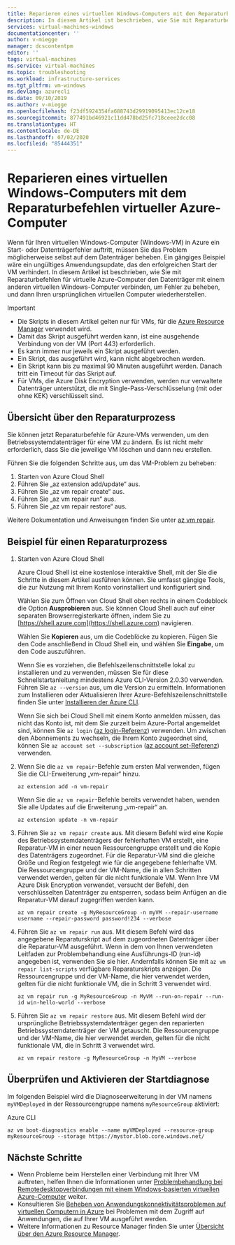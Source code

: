 ```yaml
---
title: Reparieren eines virtuellen Windows-Computers mit den Reparaturbefehlen für virtuelle Azure-Computer | Microsoft-Dokumentation
description: In diesem Artikel ist beschrieben, wie Sie mit Reparaturbefehlen für virtuelle Azure-Computer den Datenträger mit einem anderen virtuellen Windows-Computer verbinden, um Fehler zu beheben, und dann Ihren ursprünglichen virtuellen Computer wiederherstellen.
services: virtual-machines-windows
documentationcenter: ''
author: v-miegge
manager: dcscontentpm
editor: ''
tags: virtual-machines
ms.service: virtual-machines
ms.topic: troubleshooting
ms.workload: infrastructure-services
ms.tgt_pltfrm: vm-windows
ms.devlang: azurecli
ms.date: 09/10/2019
ms.author: v-miegge
ms.openlocfilehash: f23df5924354fa688743d29919095413ec12ce18
ms.sourcegitcommit: 877491bd46921c11dd478bd25fc718ceee2dcc08
ms.translationtype: HT
ms.contentlocale: de-DE
ms.lasthandoff: 07/02/2020
ms.locfileid: "85444351"
---
```

# <a name="repair-a-windows-vm-by-using-the-azure-virtual-machine-repair-commands"></a>Reparieren eines virtuellen Windows-Computers mit dem Reparaturbefehlen virtueller Azure-Computer

Wenn für Ihren virtuellen Windows-Computer (Windows-VM) in Azure ein Start- oder Datenträgerfehler auftritt, müssen Sie das Problem möglicherweise selbst auf dem Datenträger beheben. Ein gängiges Beispiel wäre ein ungültiges Anwendungsupdate, das den erfolgreichen Start der VM verhindert. In diesem Artikel ist beschrieben, wie Sie mit Reparaturbefehlen für virtuelle Azure-Computer den Datenträger mit einem anderen virtuellen Windows-Computer verbinden, um Fehler zu beheben, und dann Ihren ursprünglichen virtuellen Computer wiederherstellen.

> [!IMPORTANT]
> * Die Skripts in diesem Artikel gelten nur für VMs, für die [Azure Resource Manager](https://docs.microsoft.com/azure/azure-resource-manager/resource-group-overview) verwendet wird.
> * Damit das Skript ausgeführt werden kann, ist eine ausgehende Verbindung von der VM (Port 443) erforderlich.
> * Es kann immer nur jeweils ein Skript ausgeführt werden.
> * Ein Skript, das ausgeführt wird, kann nicht abgebrochen werden.
> * Ein Skript kann bis zu maximal 90 Minuten ausgeführt werden. Danach tritt ein Timeout für das Skript auf.
> * Für VMs, die Azure Disk Encryption verwenden, werden nur verwaltete Datenträger unterstützt, die mit Single-Pass-Verschlüsselung (mit oder ohne KEK) verschlüsselt sind.


## <a name="repair-process-overview"></a>Übersicht über den Reparaturprozess

Sie können jetzt Reparaturbefehle für Azure-VMs verwenden, um den Betriebssystemdatenträger für eine VM zu ändern. Es ist nicht mehr erforderlich, dass Sie die jeweilige VM löschen und dann neu erstellen.

Führen Sie die folgenden Schritte aus, um das VM-Problem zu beheben:

1. Starten von Azure Cloud Shell
2. Führen Sie „az extension add/update“ aus.
3. Führen Sie „az vm repair create“ aus.
4. Führen Sie „az vm repair run“ aus.
5. Führen Sie „az vm repair restore“ aus.

Weitere Dokumentation und Anweisungen finden Sie unter [az vm repair](https://docs.microsoft.com/cli/azure/ext/vm-repair/vm/repair).

## <a name="repair-process-example"></a>Beispiel für einen Reparaturprozess

1. Starten von Azure Cloud Shell

   Azure Cloud Shell ist eine kostenlose interaktive Shell, mit der Sie die Schritte in diesem Artikel ausführen können. Sie umfasst gängige Tools, die zur Nutzung mit Ihrem Konto vorinstalliert und konfiguriert sind.

   Wählen Sie zum Öffnen von Cloud Shell oben rechts in einem Codeblock die Option **Ausprobieren** aus. Sie können Cloud Shell auch auf einer separaten Browserregisterkarte öffnen, indem Sie zu [https://shell.azure.com](https://shell.azure.com) navigieren.

   Wählen Sie **Kopieren** aus, um die Codeblöcke zu kopieren. Fügen Sie den Code anschließend in Cloud Shell ein, und wählen Sie **Eingabe**, um den Code auszuführen.

   Wenn Sie es vorziehen, die Befehlszeilenschnittstelle lokal zu installieren und zu verwenden, müssen Sie für diese Schnellstartanleitung mindestens Azure CLI-Version 2.0.30 verwenden. Führen Sie ``az --version`` aus, um die Version zu ermitteln. Informationen zum Installieren oder Aktualisieren Ihrer Azure-Befehlszeilenschnittstelle finden Sie unter [Installieren der Azure CLI](https://docs.microsoft.com/cli/azure/install-azure-cli).
   
   Wenn Sie sich bei Cloud Shell mit einem Konto anmelden müssen, das nicht das Konto ist, mit dem Sie zurzeit beim Azure-Portal angemeldet sind, können Sie ``az login`` ([az login-Referenz](https://docs.microsoft.com/cli/azure/reference-index?view=azure-cli-latest#az-login)) verwenden.  Um zwischen den Abonnements zu wechseln, die Ihrem Konto zugeordnet sind, können Sie ``az account set --subscription`` ([az account set-Referenz](https://docs.microsoft.com/cli/azure/account?view=azure-cli-latest#az-account-set)) verwenden.

2. Wenn Sie die `az vm repair`-Befehle zum ersten Mal verwenden, fügen Sie die CLI-Erweiterung „vm-repair“ hinzu.

   ```azurecli-interactive
   az extension add -n vm-repair
   ```

   Wenn Sie die `az vm repair`-Befehle bereits verwendet haben, wenden Sie alle Updates auf die Erweiterung „vm-repair“ an.

   ```azurecli-interactive
   az extension update -n vm-repair
   ```

3. Führen Sie `az vm repair create` aus. Mit diesem Befehl wird eine Kopie des Betriebssystemdatenträgers der fehlerhaften VM erstellt, eine Reparatur-VM in einer neuen Ressourcengruppe erstellt und die Kopie des Datenträgers zugeordnet.  Für die Reparatur-VM sind die gleiche Größe und Region festgelegt wie für die angegebene fehlerhafte VM. Die Ressourcengruppe und der VM-Name, die in allen Schritten verwendet werden, gelten für die nicht funktionale VM. Wenn Ihre VM Azure Disk Encryption verwendet, versucht der Befehl, den verschlüsselten Datenträger zu entsperren, sodass beim Anfügen an die Reparatur-VM darauf zugegriffen werden kann.

   ```azurecli-interactive
   az vm repair create -g MyResourceGroup -n myVM --repair-username username --repair-password password!234 --verbose
   ```

4. Führen Sie `az vm repair run` aus. Mit diesem Befehl wird das angegebene Reparaturskript auf dem zugeordneten Datenträger über die Reparatur-VM ausgeführt. Wenn in dem von Ihnen verwendeten Leitfaden zur Problembehandlung eine Ausführungs-ID (run-id) angegeben ist, verwenden Sie sie hier. Andernfalls können Sie mit `az vm repair list-scripts` verfügbare Reparaturskripts anzeigen. Die Ressourcengruppe und der VM-Name, die hier verwendet werden, gelten für die nicht funktionale VM, die in Schritt 3 verwendet wird.

   ```azurecli-interactive
   az vm repair run -g MyResourceGroup -n MyVM --run-on-repair --run-id win-hello-world --verbose
   ```

5. Führen Sie `az vm repair restore` aus. Mit diesem Befehl wird der ursprüngliche Betriebssystemdatenträger gegen den reparierten Betriebssystemdatenträger der VM getauscht. Die Ressourcengruppe und der VM-Name, die hier verwendet werden, gelten für die nicht funktionale VM, die in Schritt 3 verwendet wird.

   ```azurecli-interactive
   az vm repair restore -g MyResourceGroup -n MyVM --verbose
   ```

## <a name="verify-and-enable-boot-diagnostics"></a>Überprüfen und Aktivieren der Startdiagnose

Im folgenden Beispiel wird die Diagnoseerweiterung in der VM namens ``myVMDeployed`` in der Ressourcengruppe namens ``myResourceGroup`` aktiviert:

Azure CLI

```azurecli-interactive
az vm boot-diagnostics enable --name myVMDeployed --resource-group myResourceGroup --storage https://mystor.blob.core.windows.net/
```

## <a name="next-steps"></a>Nächste Schritte

* Wenn Probleme beim Herstellen einer Verbindung mit Ihrer VM auftreten, helfen Ihnen die Informationen unter [Problembehandlung bei Remotedesktopverbindungen mit einem Windows-basierten virtuellen Azure-Computer](https://docs.microsoft.com/azure/virtual-machines/troubleshooting/troubleshoot-rdp-connection) weiter.
* Konsultieren Sie [Beheben von Anwendungskonnektivitätsproblemen auf virtuellen Computern in Azure](https://docs.microsoft.com/azure/virtual-machines/troubleshooting/troubleshoot-app-connection) bei Problemen mit dem Zugriff auf Anwendungen, die auf Ihrer VM ausgeführt werden.
* Weitere Informationen zu Resource Manager finden Sie unter [Übersicht über den Azure Resource Manager](https://docs.microsoft.com/azure/azure-resource-manager/resource-group-overview).
